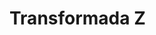 # Transformada Z

<!--
## Problemas 12

<iframe src="https://drive.google.com/file/d/1X8RIrAA2CutK-oqhPV_zl4fHqClF87V3/preview" width="640" height="480" allow="autoplay"></iframe>

## Tutorial 12

<iframe src="https://drive.google.com/file/d/1FKFBFiYtvYDpFFLCVq3_HgdGwym7oo-E/preview" width="640" height="480" allow="autoplay"></iframe>

-->
